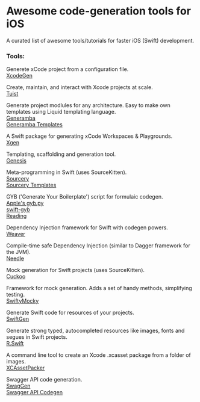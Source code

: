 # Awesome code-generation tools for iOS
A curated list of awesome tools/tutorials for faster iOS (Swift) development.

### Tools: <br/>

Generete xCode project from a configuration file. <br/>
[XcodeGen](https://github.com/yonaskolb/XcodeGen) <br/>

Create, maintain, and interact with Xcode projects at scale. <br/>
[Tuist](https://github.com/tuist/tuist) <br/>

Generate project modlules for any architecture. Easy to make own templates using Liquid templating language. <br/>
[Generamba](https://github.com/strongself/Generamba) <br/>
[Generamba Templates](https://github.com/strongself/generamba-catalog) <br/>

A Swift package for generating xCode Workspaces & Playgrounds. <br/>
[Xgen](https://github.com/JohnSundell/Xgen) <br/>

Templating, scaffolding and generation tool. <br/>
[Genesis](https://github.com/yonaskolb/Genesis) <br/>

Meta-programming in Swift (uses SourceKitten). <br/>
[Sourcery](https://github.com/krzysztofzablocki/Sourcery) <br/>
[Sourcery Templates](https://github.com/AliSoftware/SourceryTemplates) <br/>

GYB ('Generate Your Boilerplate') script for formulaic codegen. <br/>
[Apple's gyb.py](https://github.com/apple/swift/blob/master/utils/gyb.py) <br/>
[swift-gyb](https://github.com/NSHipster/swift-gyb) <br/>
[Reading](https://nshipster.com/swift-gyb/) <br/>

Dependency Injection framework for Swift with codegen powers. <br/>
[Weaver](https://github.com/scribd/Weaver) <br/>

Compile-time safe Dependency Injection (similar to Dagger framework for the JVM). <br/>
[Needle](https://github.com/uber/needle) <br/>

Mock generation for Swift projects (uses SourceKitten). <br/>
[Cuckoo](https://github.com/Brightify/Cuckoo) <br/>

Framework for mock generation. Adds a set of handy methods, simplifying testing. <br/>
[SwiftyMocky](https://github.com/MakeAWishFoundation/SwiftyMocky) <br/>

Generate Swift code for resources of your projects. <br/>
[SwiftGen](https://github.com/SwiftGen/SwiftGen) <br/>

Generate strong typed, autocompleted resources like images, fonts and segues in Swift projects. <br/>
[R.Swift](https://github.com/mac-cain13/R.swift) <br/>

A command line tool to create an Xcode .xcasset package from a folder of images. <br/>
[XCAssetPacker](https://github.com/inquisitiveSoft/XCAssetPacker) <br/>

Swagger API code generation. <br/>
[SwagGen](https://github.com/yonaskolb/SwagGen)<br/>
[Swagger API Codegen](https://github.com/swagger-api/swagger-codegen/tree/master/samples/client/petstore/swift) <br/>
